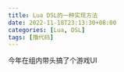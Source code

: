 ```yaml
---
title: Lua DSL的一种实现方法
date: 2022-11-18T23:13:30+08:00
categories: [Lua, DSL]
tags: [撸代码]
---
```


今年在组内带头搞了个游戏UI